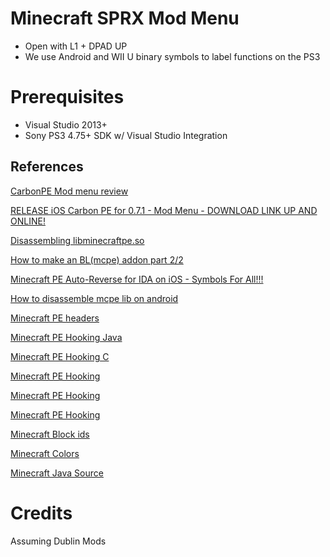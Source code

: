 # Minecraft SPRX Mod Menu
- Open with L1 + DPAD UP
- We use Android and WII U binary symbols to label functions on the PS3
 
# Prerequisites
- Visual Studio 2013+
- Sony PS3 4.75+ SDK w/ Visual Studio Integration


## References
[CarbonPE Mod menu review](https://www.youtube.com/watch?v=g31Md2StgyA)

[RELEASE iOS Carbon PE for 0.7.1 - Mod Menu - DOWNLOAD LINK UP AND ONLINE!](https://www.minecraftforum.net/forums/minecraft-pocket-edition/mcpe-mods-tools/1986829-release-ios-carbon-pe-for-0-7-1-mod-menu-download)

[Disassembling libminecraftpe.so](https://www.youtube.com/watch?v=qQRF1aPXhgw&t=5s)

[How to make an BL(mcpe) addon part 2/2](https://www.youtube.com/watch?v=rS-YkZMf_DA)

[Minecraft PE Auto-Reverse for IDA on iOS - Symbols For All!!!](https://www.youtube.com/watch?v=DgTPUDMHTCM)

[How to disassemble mcpe lib on android](https://www.youtube.com/watch?v=OEMIiI3B0vU)

[Minecraft PE headers](https://github.com/KsyMC/MCPEHeader)

[Minecraft PE Hooking Java](https://github.com/zhuowei/MCPELauncher/blob/master/src/net/zhuoweizhang/mcpelauncher/ScriptManager.java)

[Minecraft PE Hooking C](https://github.com/zhuowei/MCPELauncher/blob/a26ab5a905e691d5bb4d207916e8eaa92fdf2ef8/jni/modscript.c)

[Minecraft PE Hooking](https://github.com/ryanterry131/PocketPower)

[Minecraft PE Hooking](https://github.com/ryanterry131/modpe_ios/blob/master/callbacks.cpp)

[Minecraft PE Hooking](https://github.com/Razzile/HorizonPE/blob/master/Hooks.cpp)

[Minecraft Block ids](https://github.com/MCMrARM/minecraft-block-ids/blob/master/blocks_274.json)

[Minecraft Colors](https://minecraft.gamepedia.com/Formatting_codes#Color_codes)

[Minecraft Java Source](https://github.com/ObelouixServer/Minecraft-1.12/blob/master/src/minecraft/net/minecraft/client/renderer/BufferBuilder.java)

# Credits
Assuming
Dublin Mods